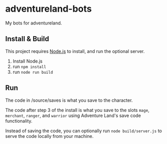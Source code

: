# adventureland-bots
My bots for adventureland.

## Install & Build
This project requires [Node.js](https://nodejs.org/en/) to install, and run the optional server.

1. Install Node.js
2. run `npm install`
3. run `node run build`

## Run
The code in /source/saves is what you save to the character.

The code after step 3 of the install is what you save to the slots `mage`, `merchant`, `ranger`, and `warrior` using Adventure Land's save code functionality.

Instead of saving the code, you can optionally run `node build/server.js` to serve the code locally from your machine.
